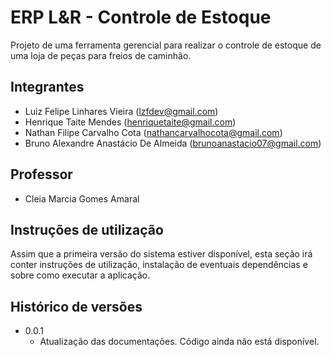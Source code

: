 # ERP L&R - Controle de Estoque

Projeto de uma ferramenta gerencial para realizar o controle de estoque de uma loja de peças para freios de caminhão.

## Integrantes

- Luiz Felipe Linhares Vieira (lzfdev@gmail.com)
- Henrique Taite Mendes (henriquetaite@gmail.com)
- Nathan Filipe Carvalho Cota (nathancarvalhocota@gmail.com)
- Bruno Alexandre Anastácio De Almeida (brunoanastacio07@gmail.com)

## Professor

* Cleia Marcia Gomes Amaral

## Instruções de utilização

Assim que a primeira versão do sistema estiver disponível, esta seção irá conter instruções de utilização, instalação de eventuais dependências e sobre como executar a aplicação.

## Histórico de versões

* 0.0.1
    * Atualização das documentações. Código ainda não está disponível.

